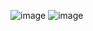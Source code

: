 ![image](https://github.com/EdsonDevLima/corpusAcademy/assets/145128715/73f630b1-4e43-4d34-89ab-15b2e003eb3c)
![image](https://github.com/EdsonDevLima/corpusAcademy/assets/145128715/d73de8aa-2739-4db1-af60-a75c0f2ae94c)

